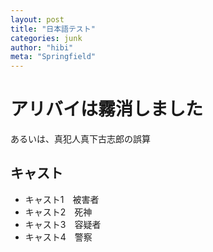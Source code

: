 ```yaml
---
layout: post
title: "日本語テスト"
categories: junk
author: "hibi"
meta: "Springfield"
---
```

# アリバイは霧消しました
あるいは、真犯人真下古志郎の誤算

## キャスト
* キャスト1　被害者
* キャスト2　死神
* キャスト3　容疑者
* キャスト4　警察
